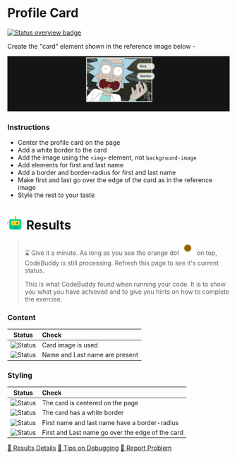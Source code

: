 # Profile Card
[![Status overview badge](../../blob/badges/.github/badges/main/badge.svg)](#-results)


Create the "card" element shown in the reference image below -

![](reference.png)

### Instructions
- Center the profile card on the page
- Add a white border to the card
- Add the image using the `<img>` element, not `background-image`
- Add elements for first and last name
- Add a border and border-radius for first and last name
- Make first and last go over the edge of the card as in the reference image
- Style the rest to your taste

[//]: # (autograding info start)
# <img src="https://github.com/DCI-EdTech/autograding-setup/raw/main/assets/bot-large.svg" alt="" data-canonical-src="https://github.com/DCI-EdTech/autograding-setup/raw/main/assets/bot-large.svg" height="31" /> Results
> ⌛ Give it a minute. As long as you see the orange dot ![processing](https://raw.githubusercontent.com/DCI-EdTech/autograding-setup/main/assets/processing.svg) on top, CodeBuddy is still processing. Refresh this page to see it's current status.
>
> This is what CodeBuddy found when running your code. It is to show you what you have achieved and to give you hints on how to complete the exercise.


### Content

|                 Status                  | Check                                                                                    |
| :-------------------------------------: | :--------------------------------------------------------------------------------------- |
| ![Status](../../blob/badges/.github/badges/main/status0.svg) | Card image is used |
| ![Status](../../blob/badges/.github/badges/main/status1.svg) | Name and Last name are present |

### Styling

|                 Status                  | Check                                                                                    |
| :-------------------------------------: | :--------------------------------------------------------------------------------------- |
| ![Status](../../blob/badges/.github/badges/main/status2.svg) | The card is centered on the page |
| ![Status](../../blob/badges/.github/badges/main/status3.svg) | The card has a white border |
| ![Status](../../blob/badges/.github/badges/main/status4.svg) | First name and last name have a border-radius |
| ![Status](../../blob/badges/.github/badges/main/status5.svg) | First and Last name go over the edge of the card |



[🔬 Results Details](../../actions)
[🐞 Tips on Debugging](https://github.com/DCI-EdTech/autograding-setup/wiki/How-to-work-with-CodeBuddy)
[📢 Report Problem](https://docs.google.com/forms/d/e/1FAIpQLSfS8wPh6bCMTLF2wmjiE5_UhPiOEnubEwwPLN_M8zTCjx5qbg/viewform?usp=pp_url&entry.652569746=UIB-box-model-profile-card)


[//]: # (autograding info end)